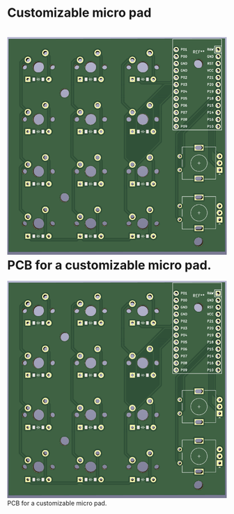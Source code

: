 # Customizable micro pad


![](docs/micro_pad.png)
  PCB for a customizable micro pad.
=======
![](docs/micro_pad.PNG)
PCB for a customizable micro pad.
